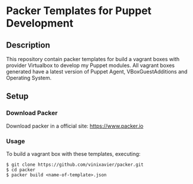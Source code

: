 # Packer Templates for Puppet Development

## Description
This repository contain packer templates for build a vagrant boxes with provider Virtualbox to develop my Puppet modules. All vagrant boxes generated have a latest version of Puppet Agent, VBoxGuestAdditions and Operating System.

## Setup

### Download Packer
Download packer in a official site: https://www.packer.io

### Usage
To build a vagrant box with these templates, executing:

```shell
$ git clone https://github.com/vinixavier/packer.git
$ cd packer
$ packer build <name-of-template>.json
```
